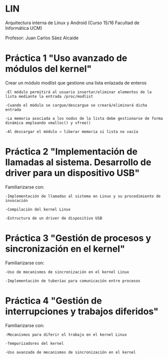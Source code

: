 # LIN
Arquitectura interna de Linux y Android (Curso 15/16 Facultad de Informática UCM)

Profesor: Juan Carlos Sáez Alcaide

Práctica 1 "Uso avanzado de módulos del kernel"
===============

 Crear un módulo modlist que gestione una lista enlazada de enteros 
 
    -El módulo permitirá al usuario insertar/eliminar elementos de la lista mediante la entrada /proc/modlist 
  
    -Cuando el módulo se cargue/descargue se creará/eliminará dicha entrada 
  
    -La memoria asociada a los nodos de la lista debe gestionarse de forma dinámica empleando vmalloc() y vfree() 
  
    -Al descargar el módulo → liberar memoria si lista no vacía

Práctica 2 "Implementación de llamadas al sistema. Desarrollo de driver para un dispositivo USB"
===============
 Familiarizarse con:
 
    -Implementación de llamadas al sistema en Linux y su procedimiento de invocación
 
    -Compilación del kernel Linux 
 
    -Estructura de un driver de dispositivo USB

Práctica 3 "Gestión de procesos y sincronización en el kernel"
===============
  Familiarizarse con: 

	-Uso de mecanismos de sincronización en el kernel Linux 
	
	-Implementación de tuberías para comunicación entre procesos


Práctica 4 "Gestión de interrupciones y trabajos diferidos"
===============
  Familiarizarse con: 
  
  	-Mecanismos para diferir el trabajo en el kernel Linux 
  	
  	-Temporizadores del kernel 
  	
  	-Uso avanzado de mecanismos de sincronización en el kernel

